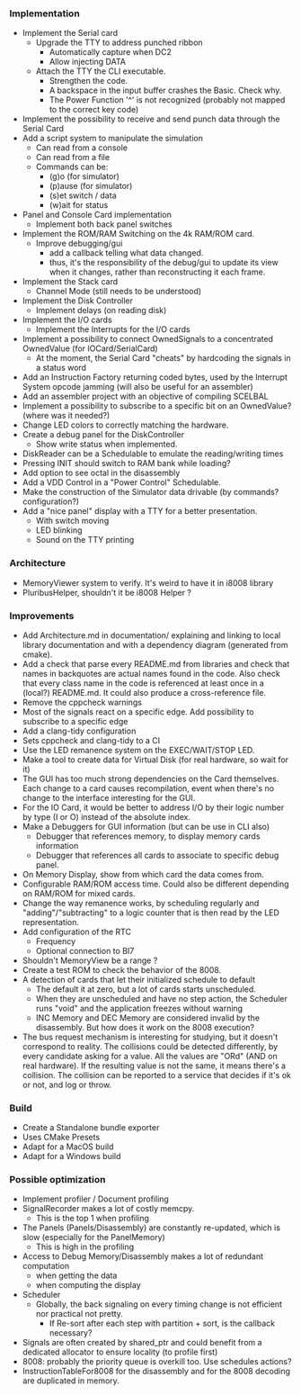 ### Implementation

* Implement the Serial card
  * Upgrade the TTY to address punched ribbon
    * Automatically capture when DC2
    * Allow injecting DATA
  * Attach the TTY the CLI executable.
    * Strengthen the code.
    * A backspace in the input buffer crashes the Basic. Check why.
    * The Power Function '^' is not recognized (probably not mapped to the correct key code) 
* Implement the possibility to receive and send punch data through the Serial Card
* Add a script system to manipulate the simulation
  * Can read from a console
  * Can read from a file
  * Commands can be:
    * (g)o (for simulator)
    * (p)ause (for simulator)
    * (s)et switch / data
    * (w)ait for status
* Panel and Console Card implementation
  * Implement both back panel switches
* Implement the ROM/RAM Switching on the 4k RAM/ROM card.
  * Improve debugging/gui
    * add a callback telling what data changed.
    * thus, it's the responsibility of the debug/gui to update its view when it changes, rather than
      reconstructing it each frame.
* Implement the Stack card
  * Channel Mode (still needs to be understood)
* Implement the Disk Controller
  * Implement delays (on reading disk)
* Implement the I/O cards
  * Implement the Interrupts for the I/O cards
* Implement a possibility to connect OwnedSignals to a concentrated OwnedValue (for IOCard/SerialCard)
  * At the moment, the Serial Card "cheats" by hardcoding the signals in a status word
* Add an Instruction Factory returning coded bytes, used by the Interrupt System opcode jamming (will also be useful for
  an assembler)
* Add an assembler project with an objective of compiling SCELBAL
* Implement a possibility to subscribe to a specific bit on an OwnedValue? (where was it needed?)
* Change LED colors to correctly matching the hardware.
* Create a debug panel for the DiskController
  * Show write status when implemented.
* DiskReader can be a Schedulable to emulate the reading/writing times
* Pressing INIT should switch to RAM bank while loading?
* Add option to see octal in the disassembly
* Add a VDD Control in a "Power Control" Schedulable.
* Make the construction of the Simulator data drivable (by commands? configuration?)
* Add a "nice panel" display with a TTY for a better presentation.
  * With switch moving
  * LED blinking
  * Sound on the TTY printing

### Architecture

* MemoryViewer system to verify. It's weird to have it in i8008 library
* PluribusHelper, shouldn't it be i8008 Helper ?

### Improvements

* Add Architecture.md in documentation/ explaining and linking to local library documentation
  and with a dependency diagram (generated from cmake).
* Add a check that parse every README.md from libraries and check that names in backquotes
  are actual names found in the code. Also check that every class name in the code is
  referenced at least once in a (local?) README.md. It could also produce a cross-reference file.
* Remove the cppcheck warnings
* Most of the signals react on a specific edge. Add possibility to subscribe to a specific edge
* Add a clang-tidy configuration
* Sets cppcheck and clang-tidy to a CI
* Use the LED remanence system on the EXEC/WAIT/STOP LED.
* Make a tool to create data for Virtual Disk (for real hardware, so wait for it)
* The GUI has too much strong dependencies on the Card themselves.
  Each change to a card causes recompilation, event when there's no change to the interface interesting for the GUI.
* For the IO Card, it would be better to address I/O by their logic number by type (I or O)
  instead of the absolute index.
* Make a Debuggers for GUI information (but can be use in CLI also)
    * Debugger that references memory, to display memory cards information
    * Debugger that references all cards to associate to specific debug panel.
* On Memory Display, show from which card the data comes from.
* Configurable RAM/ROM access time. Could also be different depending on RAM/ROM for mixed cards.
* Change the way remanence works, by scheduling regularly and "adding"/"subtracting" to a logic counter
  that is then read by the LED representation.
* Add configuration of the RTC
    * Frequency
    * Optional connection to BI7
* Shouldn't MemoryView be a range ?
* Create a test ROM to check the behavior of the 8008.
* A detection of cards that let their initialized schedule to default
  * The default it at zero, but a lot of cards starts unscheduled.
  * When they are unscheduled and have no step action, the Scheduler runs "void" and
    the application freezes without warning
  * INC Memory and DEC Memory are considered invalid by the disassembly. But how does it
    work on the 8008 execution?
* The bus request mechanism is interesting for studying, but it doesn't correspond to
  reality. The collisions could be detected differently, by every candidate asking for
  a value. All the values are "ORd" (AND on real hardware). If the resulting value
  is not the same, it means there's a collision. The collision can be reported
  to a service that decides if it's ok or not, and log or throw.

### Build

* Create a Standalone bundle exporter
* Uses CMake Presets
* Adapt for a MacOS build
* Adapt for a Windows build

### Possible optimization

* Implement profiler / Document profiling
* SignalRecorder makes a lot of costly memcpy.
    * This is the top 1 when profiling
* The Panels (Panels/Disassembly) are constantly re-updated, which is slow (especially for the PanelMemory)
    * This is high in the profiling
* Access to Debug Memory/Disassembly makes a lot of redundant computation
    * when getting the data
    * when computing the display
* Scheduler
    * Globally, the back signaling on every timing change is not efficient nor practical not pretty.
      * If Re-sort after each step with partition + sort, is the callback necessary?
* Signals are often created by shared_ptr and could benefit from a dedicated allocator to
  ensure locality (to profile first)
* 8008: probably the priority queue is overkill too. Use schedules actions?
* InstructionTableFor8008 for the disassembly and for the 8008 decoding are duplicated in memory.
